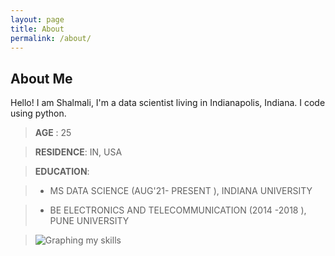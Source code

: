 ```yaml
---
layout: page
title: About
permalink: /about/
---
```


## About Me

Hello! I am Shalmali, I'm a data scientist living in Indianapolis, Indiana. I code using python.

> **AGE** : 	25

> **RESIDENCE**: IN, USA

> **EDUCATION**: 

> - MS DATA SCIENCE (AUG'21- PRESENT ), INDIANA UNIVERSITY

> - BE ELECTRONICS AND TELECOMMUNICATION (2014 -2018 ), PUNE UNIVERSITY

> ![Graphing my skills](C:/Users/hp/Desktop.PNG "my skills graph")
